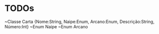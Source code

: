 # TODOs

~Classe Carta {Nome:String, Naipe:Enum, Arcano:Enum, Descrição:String, Número:Int}
~Enum Naipe
~Enum Arcano

